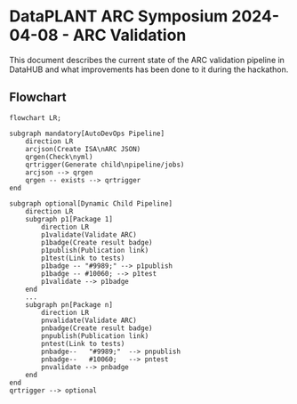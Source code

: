 # DataPLANT ARC Symposium 2024-04-08 - ARC Validation

This document describes the current state of the ARC validation pipeline in DataHUB and what improvements has been done to it during the hackathon. 

## Flowchart

```mermaid
flowchart LR;

subgraph mandatory[AutoDevOps Pipeline]
    direction LR
    arcjson(Create ISA\nARC JSON)
    qrgen(Check\nyml)
    qrtrigger(Generate child\npipeline/jobs)
    arcjson --> qrgen
    qrgen -- exists --> qrtrigger
end

subgraph optional[Dynamic Child Pipeline]
    direction LR
    subgraph p1[Package 1]
        direction LR
        p1validate(Validate ARC)
        p1badge(Create result badge)
        p1publish(Publication link)
        p1test(Link to tests)
        p1badge -- "#9989;" --> p1publish
        p1badge -- #10060; --> p1test
        p1validate --> p1badge
    end
    ...
    subgraph pn[Package n]
        direction LR
        pnvalidate(Validate ARC)
        pnbadge(Create result badge)
        pnpublish(Publication link)
        pntest(Link to tests)
        pnbadge--   "#9989;"  --> pnpublish
        pnbadge--   #10060;   --> pntest
        pnvalidate --> pnbadge
    end
end
qrtrigger --> optional

```
